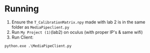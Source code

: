 # Running
1. Ensure the `T_CalibrationMatrix.npy` made with lab 2 is in the same folder as `MediaPipeclient.py`
2. Run `My Project (1)`(lab2) on oculus (with proper IP's & same wifi)
3. Run Client:
```
python.exe .\MediaPipeClient.py
```